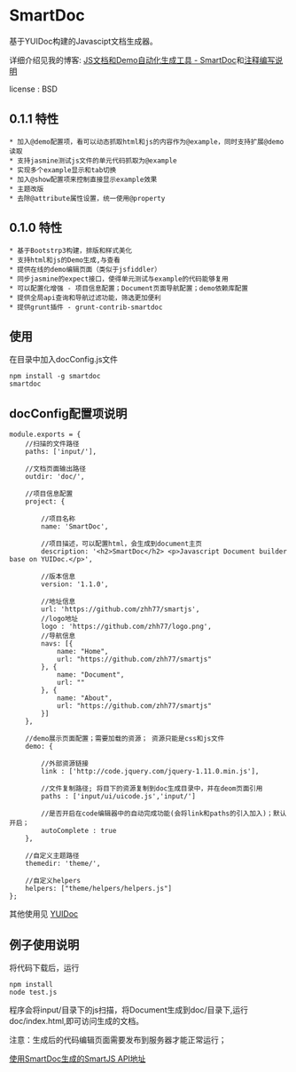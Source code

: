 SmartDoc
======================

基于YUIDoc构建的Javascipt文档生成器。 

详细介绍见我的博客: [JS文档和Demo自动化生成工具 - SmartDoc](http://www.cnblogs.com/zhh8077/p/4010991.html)和[注释编写说明](http://www.cnblogs.com/zhh8077/p/4011769.html)

license : BSD

0.1.1 特性 
--------------------
    * 加入@demo配置项，看可以动态抓取html和js的内容作为@example，同时支持扩展@demo读取
    * 支持jasmine测试js文件的单元代码抓取为@example
    * 实现多个example显示和tab切换
    * 加入@show配置项来控制直接显示example效果
    * 主题改版
    * 去除@attribute属性设置，统一使用@property

0.1.0 特性 
--------------------
    * 基于Bootstrp3构建，排版和样式美化
    * 支持html和js的Demo生成,与查看
    * 提供在线的demo编辑页面（类似于jsfiddler）
    * 同步jasmine的expect接口，使得单元测试与example的代码能够复用
    * 可以配置化增强 - 项目信息配置；Document页面导航配置；demo依赖库配置
    * 提供全局api查询和导航过滤功能，筛选更加便利
    * 提供grunt插件 - grunt-contrib-smartdoc

使用
--------------------
在目录中加入docConfig.js文件

    npm install -g smartdoc
    smartdoc


docConfig配置项说明
---------------------

    module.exports = {
        //扫描的文件路径
        paths: ['input/'],

        //文档页面输出路径
        outdir: 'doc/',

        //项目信息配置
        project: {

            //项目名称
            name: 'SmartDoc',

            //项目描述，可以配置html，会生成到document主页
            description: '<h2>SmartDoc</h2> <p>Javascript Document builder base on YUIDoc.</p>',

            //版本信息
            version: '1.1.0',

            //地址信息
            url: 'https://github.com/zhh77/smartjs',
            //logo地址
            logo : 'https://github.com/zhh77/logo.png',
            //导航信息
            navs: [{
                name: "Home",
                url: "https://github.com/zhh77/smartjs"
            }, {
                name: "Document",
                url: ""
            }, {
                name: "About",
                url: "https://github.com/zhh77/smartjs"
            }]
        },

        //demo展示页面配置；需要加载的资源； 资源只能是css和js文件
        demo: {
            
            //外部资源链接
            link : ['http://code.jquery.com/jquery-1.11.0.min.js'],

            //文件复制路径; 将目下的资源复制到doc生成目录中，并在deom页面引用
            paths : ['input/ui/uicode.js','input/']

            //是否开启在code编辑器中的自动完成功能(会将link和paths的引入加入)；默认开启；
            autoComplete : true
        },

        //自定义主题路径
        themedir: 'theme/',

        //自定义helpers
        helpers: ["theme/helpers/helpers.js"]
    };

其他使用见 [YUIDoc](http://yui.github.com/yuidoc/)



例子使用说明
------------------
将代码下载后，运行

    npm install
    node test.js


程序会将input/目录下的js扫描，将Document生成到doc/目录下,运行doc/index.html,即可访问生成的文档。


注意：生成后的代码编辑页面需要发布到服务器才能正常运行；

[使用SmartDoc生成的SmartJS API地址](http://zhh77.github.io/smartjs/)